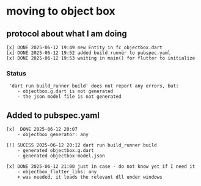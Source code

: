 # moving to object box

## protocol about what I am doing

    [x] DONE 2025-06-12 19:49 new Entity in fc_objectbox.dart
    [x] DONE 2025-06-12 19:52 added build runner to pubspec.yaml 
    [x] DONE 2025-06-12 19:53 waiting in main() for flutter to initialize

### Status
     'dart run build_runner build' does not report any errors, but:
        - objectbox.g.dart is not generated
        - the json model file is not generated

## Added to pubspec.yaml
    [x]  DONE 2025-06-12 20:07   
        - objectbox_generator: any

    [!] SUCESS 2025-06-12 20:12 dart run build_runner build
        - generated objectbox.g.dart
        - generated objectbox-model.json

    [x] DONE 2025-06-12 21:00 just in case - do not know yet if I need it
        - objectbox_flutter_libs: any
        + was needed, it loads the relevant dll under windows